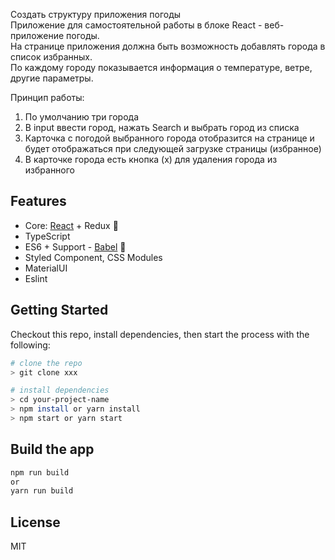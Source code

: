 Создать структуру приложения погоды   
Приложение для самостоятельной работы в блоке React - веб-приложение погоды.   
На странице приложения должна быть возможность добавлять города в список избранных.   
По каждому городу показывается информация о температуре, ветре, другие параметры. 

Принцип работы: 
1) По умолчанию три города
2) В input ввести город, нажать Search и выбрать город из списка
3) Карточка с погодой выбранного города отобразится на странице и будет отображаться при следующей загрузке страницы (избранное) 
4) В карточке города есть кнопка (х) для удаления города из избранного

## Features

- Core: [React](https://reactjs.org) + Redux 🚀
- TypeScript
- ES6 + Support - [Babel](https://babeljs.io) 🚀
- Styled Component, CSS Modules
- MaterialUI
- Eslint

## Getting Started
Checkout this repo, install dependencies, then start the process with the following:

```bash
# clone the repo
> git clone xxx

# install dependencies
> cd your-project-name
> npm install or yarn install
> npm start or yarn start
```

## Build the app

```bash
npm run build
or
yarn run build
```

## License

MIT
